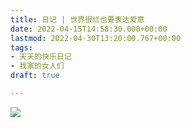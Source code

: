 ```yaml
---
title: 日记 | 世界很烂也要表达爱意
date: 2022-04-15T14:58:30.000+00:00
lastmod: 2022-04-30T13:20:00.767+00:00
tags:
- 天天的快乐日记
- 我家的女人们
draft: true

---
```

![](/uploads/178.png)